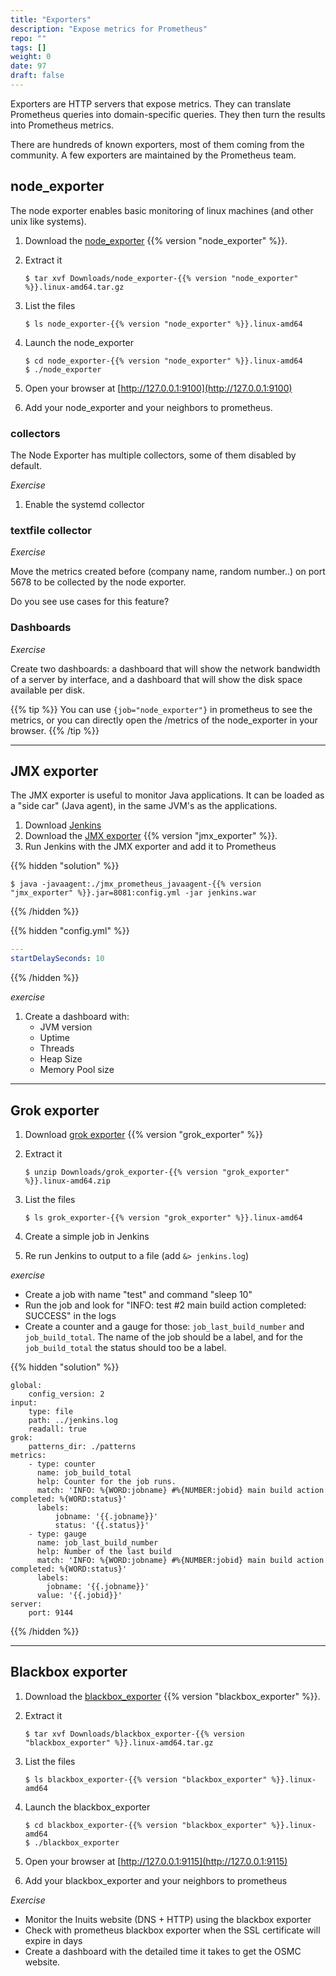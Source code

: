 ```yaml
---
title: "Exporters"
description: "Expose metrics for Prometheus"
repo: ""
tags: []
weight: 0
date: 97
draft: false
---
```



Exporters are HTTP servers that expose metrics. They can translate Prometheus
queries into domain-specific queries. They then turn the results into Prometheus
metrics.

There are hundreds of known exporters, most of them coming from the community. A
few exporters are maintained by the Prometheus team.

## node_exporter

The node exporter enables basic monitoring of linux machines (and other unix
like systems).

1. Download the [node_exporter](https://prometheus.io/download/) {{% version "node_exporter" %}}.
1. Extract it

    ```shell
    $ tar xvf Downloads/node_exporter-{{% version "node_exporter" %}}.linux-amd64.tar.gz
    ```

1. List the files

    ```shell
    $ ls node_exporter-{{% version "node_exporter" %}}.linux-amd64
    ```

1. Launch the node_exporter

    ```shell
    $ cd node_exporter-{{% version "node_exporter" %}}.linux-amd64
    $ ./node_exporter
    ```

1. Open your browser at [http://127.0.0.1:9100](http://127.0.0.1:9100)
1. Add your node_exporter and your neighbors to prometheus.

### collectors

The Node Exporter has multiple collectors, some of them disabled by default.

*Exercise*

1. Enable the systemd collector

### textfile collector

*Exercise*

Move the metrics created before (company name, random number..) on port 5678 to
be collected by the node exporter.

Do you see use cases for this feature?

### Dashboards

*Exercise*

Create two dashboards: a dashboard that will show the network bandwidth of a
server by interface, and a dashboard that will show the disk space available per
disk.

{{% tip %}}
You can use `{job="node_exporter"}` in prometheus to see the metrics, or you
can directly open the /metrics of the node_exporter in your browser.
{{% /tip %}}

---

## JMX exporter


The JMX exporter is useful to monitor Java applications. It can be loaded as a
"side car" (Java agent), in the same JVM's as the applications.

1. Download [Jenkins](https://jenkins.io/download/)
1. Download the [JMX
   exporter](https://github.com/prometheus/jmx_exporter) {{% version "jmx_exporter" %}}.
1. Run Jenkins with the JMX exporter and add it to Prometheus

{{% hidden "solution" %}}
```shell
$ java -javaagent:./jmx_prometheus_javaagent-{{% version "jmx_exporter" %}}.jar=8081:config.yml -jar jenkins.war
```
{{% /hidden %}}

{{% hidden "config.yml" %}}
```yaml
---
startDelaySeconds: 10
```
{{% /hidden %}}

*exercise*

1. Create a dashboard with:
    - JVM version
    - Uptime
    - Threads
    - Heap Size
    - Memory Pool size

---

## Grok exporter

1. Download [grok exporter](https://github.com/fstab/grok_exporter) {{% version "grok_exporter" %}}
1. Extract it

    ```shell
    $ unzip Downloads/grok_exporter-{{% version "grok_exporter" %}}.linux-amd64.zip
    ```

1. List the files

    ```shell
    $ ls grok_exporter-{{% version "grok_exporter" %}}.linux-amd64
    ```

1. Create a simple job in Jenkins
1. Re run Jenkins to output to a file (add `&> jenkins.log`)

*exercise*

- Create a job with name "test" and command "sleep 10"
- Run the job and look for "INFO: test #2 main build action completed: SUCCESS"
  in the logs
- Create a counter and a gauge for those: `job_last_build_number` and
  `job_build_total`. The name of the job should be a label, and for the
  `job_build_total` the status should too be a label.

{{% hidden "solution" %}}
```
global:
    config_version: 2
input:
    type: file
    path: ../jenkins.log
    readall: true
grok:
    patterns_dir: ./patterns
metrics:
    - type: counter
      name: job_build_total
      help: Counter for the job runs.
      match: 'INFO: %{WORD:jobname} #%{NUMBER:jobid} main build action
completed: %{WORD:status}'
      labels:
          jobname: '{{.jobname}}'
          status: '{{.status}}'
    - type: gauge
      name: job_last_build_number
      help: Number of the last build
      match: 'INFO: %{WORD:jobname} #%{NUMBER:jobid} main build action
completed: %{WORD:status}'
      labels:
        jobname: '{{.jobname}}'
      value: '{{.jobid}}'
server:
    port: 9144
```
{{% /hidden %}}

---


## Blackbox exporter

1. Download the [blackbox_exporter](https://prometheus.io/download/) {{% version "blackbox_exporter" %}}.
1. Extract it

    ```shell
    $ tar xvf Downloads/blackbox_exporter-{{% version "blackbox_exporter" %}}.linux-amd64.tar.gz
    ```

1. List the files

    ```shell
    $ ls blackbox_exporter-{{% version "blackbox_exporter" %}}.linux-amd64
    ```

1. Launch the blackbox_exporter

    ```shell
    $ cd blackbox_exporter-{{% version "blackbox_exporter" %}}.linux-amd64
    $ ./blackbox_exporter
    ```

1. Open your browser at [http://127.0.0.1:9115](http://127.0.0.1:9115)
1. Add your blackbox_exporter and your neighbors to prometheus

*Exercise*

- Monitor the Inuits website (DNS + HTTP) using the blackbox exporter
- Check with prometheus blackbox exporter when the SSL certificate will expire
  in days
- Create a dashboard with the detailed time it takes to get the OSMC website.

